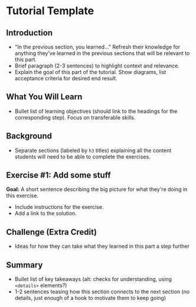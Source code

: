 # Tutorial Template

## Introduction

* "In the previous section, you learned..." Refresh their knowledge for anything they’ve learned in the previous sections that will be relevant to this part.
* Brief paragraph (2-3 sentences) to highlight context and relevance.
* Explain the goal of this part of the tutorial. Show diagrams, list acceptance criteria for desired end result.

## What You Will Learn

* Bullet list of learning objectives (should link to the headings for the corresponding step). Focus on transferable skills.

## Background

* Separate sections (labeled by `h3` titles) explaining all the content students will need to be able to complete the exercises.

## Exercise #1: Add some stuff

**Goal:** A short sentence describing the big picture for what they're doing in this exercise.

* Include instructions for the exercise.
* Add a link to the solution.

## Challenge (Extra Credit)

* Ideas for how they can take what they learned in this part a step further

## Summary

* Bullet list of key takeaways (alt: checks for understanding, using `<details>` elements?)
* 1-2 sentences teasing how this section connects to the next section (no details, just enough of a hook to motivate them to keep going)
